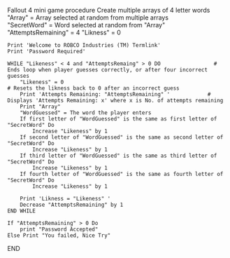 Fallout 4 mini game procedure
	Create multiple arrays of 4 letter words 
	"Array" = Array selected at random from multiple arrays           
	"SecretWord" = Word selected at random from "Array"		  
	"AttemptsRemaining" = 4
	"Likness" = 0

	Print 'Welcome to ROBCO Industries (TM) Termlink'
	Print 'Password Required'

	WHILE "Likeness" < 4 and "AttemptsRemaing" > 0 DO	    	      # Ends loop when player guesses correctly, or after four incorrect guesses
		"Likeness" = 0						                                  # Resets the likness back to 0 after an incorrect guess
		Print 'Attempts Remaining: "AttemptsRemaining" '            # Displays 'Attempts Remaining: x' where x is No. of attempts remaining
		Print "Array"
		"WordGuessed" = The word the player enters
		If first letter of "WordGuessed" is the same as first letter of "SecretWord" Do
			Increase "Likeness" by 1
		If second letter of "WordGuessed" is the same as second letter of "SecretWord" Do
			Increase "Likeness" by 1
		If third letter of "WordGuessed" is the same as third letter of "SecretWord" Do
			Increase "Likeness" by 1
		If fourth letter of "WordGuessed" is the same as fourth letter of "SecretWord" Do
			Increase "Likeness" by 1

		Print 'Likness = "Likeness" '
		Decrease "AttemptsRemaining" by 1
	END WHILE
	
	If "AttemptsRemaining" > 0 Do
		print "Password Accepted"
	Else Print "You failed, Nice Try"
END
	
